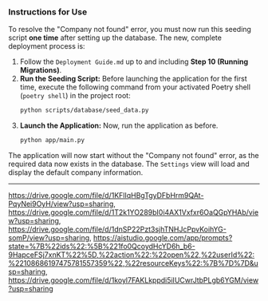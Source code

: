 ### **Instructions for Use**

To resolve the "Company not found" error, you must now run this seeding script **one time** after setting up the database. The new, complete deployment process is:

1.  Follow the `Deployment Guide.md` up to and including **Step 10 (Running Migrations)**.
2.  **Run the Seeding Script:** Before launching the application for the first time, execute the following command from your activated Poetry shell (`poetry shell`) in the project root:
    ```bash
    python scripts/database/seed_data.py
    ```
3.  **Launch the Application:** Now, run the application as before.
    ```bash
    python app/main.py
    ```

The application will now start without the "Company not found" error, as the required data now exists in the database. The `Settings` view will load and display the default company information.

---
https://drive.google.com/file/d/1KFlIqHBgTgyDFbHrm9QAt-PqyNei9OyH/view?usp=sharing, https://drive.google.com/file/d/1T2k1YO289bI0i4AX1Vxfxr6OaQGpYHAb/view?usp=sharing, https://drive.google.com/file/d/1dnSP22Pzt3sjhTNHJcPpvKoihYG-somP/view?usp=sharing, https://aistudio.google.com/app/prompts?state=%7B%22ids%22:%5B%221fo0QcoydHcYD6h_b6-9HapceFSj7xnKT%22%5D,%22action%22:%22open%22,%22userId%22:%22108686197475781557359%22,%22resourceKeys%22:%7B%7D%7D&usp=sharing, https://drive.google.com/file/d/1koyl7FAKLkppdi5iIUCwrJtbPLgb6YGM/view?usp=sharing

